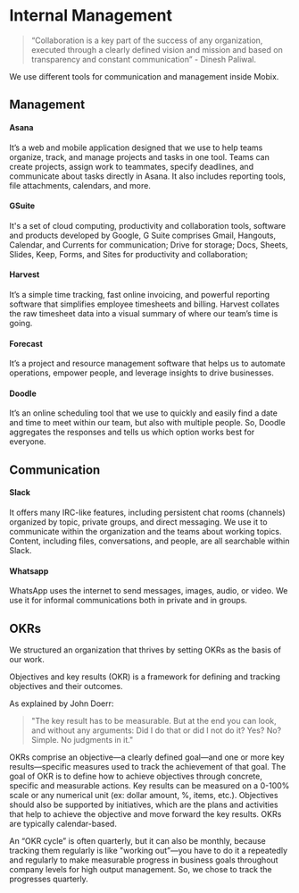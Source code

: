 # Internal Management

> “Collaboration is a key part of the success of any organization, executed through a clearly defined vision and mission and based on transparency and constant communication” - Dinesh Paliwal.

We use different tools for communication and management inside Mobix.

## Management

#### **Asana**

It’s a web and mobile application designed that we use to help teams organize, track, and manage projects and tasks in one tool. Teams can create projects, assign work to teammates, specify deadlines, and communicate about tasks directly in Asana. It also includes reporting tools, file attachments, calendars, and more.

#### **GSuite**

It's a set of cloud computing, productivity and collaboration tools, software and products developed by Google, G Suite comprises Gmail, Hangouts, Calendar, and Currents for communication; Drive for storage; Docs, Sheets, Slides, Keep, Forms, and Sites for productivity and collaboration;

#### **Harvest**

It’s a simple time tracking, fast online invoicing, and powerful reporting software that simplifies employee timesheets and billing. Harvest collates the raw timesheet data into a visual summary of where our team’s time is going.

#### **Forecast**

It’s a project and resource management software that helps us to automate operations, empower people, and leverage insights to drive businesses.

#### **Doodle**

It’s an online scheduling tool that we use to quickly and easily find a date and time to meet within our team, but also with multiple people. So, Doodle aggregates the responses and tells us which option works best for everyone.

## Communication

#### **Slack**

It offers many IRC-like features, including persistent chat rooms \(channels\) organized by topic, private groups, and direct messaging. We use it to communicate within the organization and the teams about working topics. Content, including files, conversations, and people, are all searchable within Slack.

#### **Whatsapp**

WhatsApp uses the internet to send messages, images, audio, or video. We use it for informal communications both in private and in groups.

## OKRs

We structured an organization that thrives by setting OKRs as the basis of our work.

Objectives and key results \(OKR\) is a framework for defining and tracking objectives and their outcomes.

As explained by John Doerr:

> "The key result has to be measurable. But at the end you can look, and without any arguments: Did I do that or did I not do it? Yes? No? Simple. No judgments in it."

OKRs comprise an objective—a clearly defined goal—and one or more key results—specific measures used to track the achievement of that goal. The goal of OKR is to define how to achieve objectives through concrete, specific and measurable actions. Key results can be measured on a 0-100% scale or any numerical unit \(ex: dollar amount, %, items, etc.\). Objectives should also be supported by initiatives, which are the plans and activities that help to achieve the objective and move forward the key results. OKRs are typically calendar-based.

An “OKR cycle” is often quarterly, but it can also be monthly, because tracking them regularly is like "working out”—you have to do it a repeatedly and regularly to make measurable progress in business goals throughout company levels for high output management. So, we chose to track the progresses quarterly.

